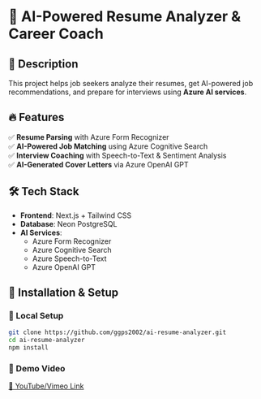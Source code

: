 # 🚀 AI-Powered Resume Analyzer & Career Coach  

## 📌 Description  
This project helps job seekers analyze their resumes, get AI-powered job recommendations, and prepare for interviews using **Azure AI services**.  

## 🔥 Features  
✅ **Resume Parsing** with Azure Form Recognizer  
✅ **AI-Powered Job Matching** using Azure Cognitive Search  
✅ **Interview Coaching** with Speech-to-Text & Sentiment Analysis  
✅ **AI-Generated Cover Letters** via Azure OpenAI GPT  

## 🛠️ Tech Stack  
- **Frontend**: Next.js + Tailwind CSS    
- **Database**: Neon PostgreSQL  
- **AI Services**:  
  - Azure Form Recognizer  
  - Azure Cognitive Search  
  - Azure Speech-to-Text  
  - Azure OpenAI GPT  

## 🚀 Installation & Setup  

### 🔹 Local Setup  
```sh
git clone https://github.com/ggps2002/ai-resume-analyzer.git  
cd ai-resume-analyzer  
npm install  
```

### 🔹 Demo Video  
[🔗 YouTube/Vimeo Link](#)  
